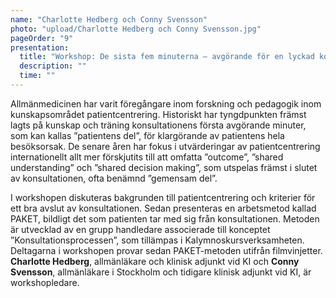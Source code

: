 ```yaml
---
name: "Charlotte Hedberg och Conny Svensson"
photo: "upload/Charlotte Hedberg och Conny Svensson.jpg" 
pageOrder: "9"
presentation:
  title: "Workshop: De sista fem minuterna – avgörande för en lyckad konsultation?"
  description: ""
  time: ""
---
```

Allmänmedicinen har varit föregångare inom forskning och pedagogik inom kunskapsområdet patientcentrering. Historiskt har tyngdpunkten främst lagts på kunskap och träning konsultationens första avgörande minuter, som kan kallas ”patientens del”, för klargörande av patientens hela besöksorsak. De senare åren har fokus i utvärderingar av patientcentrering internationellt allt mer förskjutits till att omfatta ”outcome”, ”shared understanding” och ”shared decision making”, som utspelas främst i slutet av konsultationen, ofta benämnd ”gemensam del”. 

I workshopen diskuteras bakgrunden till patientcentrering och kriterier för ett bra avslut av konsultationen. Sedan presenteras en arbetsmetod kallad PAKET, bildligt det som patienten tar med sig från konsultationen. Metoden är utvecklad av en grupp handledare associerade till konceptet ”Konsultationsprocessen”, som tillämpas i Kalymnoskursverksamheten. Deltagarna i workshopen provar sedan PAKET-metoden utifrån filmvinjetter.
**Charlotte Hedberg**, allmänläkare och klinisk adjunkt vid KI och **Conny Svensson**, allmänläkare i Stockholm och tidigare klinisk adjunkt vid KI, är workshopledare.

 
